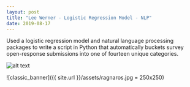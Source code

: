 ```yaml
---
layout: post
title: "Lee Werner - Logistic Regression Model - NLP"
date: 2019-08-17
---
```

Used a logistic regression model and natural language processing packages to write a script in Python that automatically buckets 
survey open-response submissions into one of fourteen unique categories.

![alt text](https://placekitten.com/300/300 "Text Title")

![classic_banner]({{ site.url }}/assets/ragnaros.jpg = 250x250)
